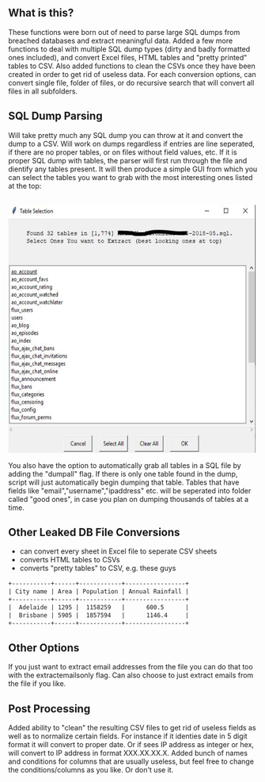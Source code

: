What is this?
-------------
These functions were born out of need to parse large SQL dumps from breached databases and extract meaningful data. Added a few more functions to deal with multiple SQL dump types (dirty and badly formatted ones included), and convert Excel files, HTML tables and "pretty printed" tables to CSV. Also added functions to clean the CSVs once they have been created in order to get rid of useless data.
For each conversion options, can convert single file, folder of files, or do recursive search that will convert all files in all subfolders.

SQL Dump Parsing
-------------
Will take pretty much any SQL dump you can throw at it and convert the dump to a CSV. Will work on dumps regardless if entries are line seperated, if there are no proper tables, or on files without field values, etc.
If it is proper SQL dump with tables, the parser will first run through the file and dientify any tables present. It will then produce a simple GUI from which you can select the tables you want to grab with the most interesting ones listed at the top:
<pre><code> <br><img src="./window.JPG" width="500" height="500" /></code></pre>

<p>You also have the option to automatically grab all tables in a SQL file by adding the "dumpall" flag. If there is only one table found in the dump, script will just automatically begin dumping that table. 
Tables that have fields like "email","username","ipaddress" etc. will be seperated into folder called "good ones", in case you plan on dumping thousands of tables at a time.

Other Leaked DB File Conversions
-------------
* can convert every sheet in Excel file to seperate CSV sheets
* converts HTML tables to CSVs
* converts "pretty tables" to CSV, e.g. these guys
```
+-----------+------+------------+-----------------+
| City name | Area | Population | Annual Rainfall |
+-----------+------+------------+-----------------+
|  Adelaide | 1295 |  1158259   |      600.5      |
|  Brisbane | 5905 |  1857594   |      1146.4     |
+-----------+------+------------+-----------------+
```

Other Options
-------------
If you just want to extract email addresses from the file you can do that too with the extractemailsonly flag.
Can also choose to just extract emails from the file if you like.

Post Processing
-------------
Added ability to "clean" the resulting CSV files to get rid of useless fields as well as to normalize certain fields. For instance if it identies date in 5 digit format it will convert to proper date. Or if sees IP address as integer or hex, will convert to IP address in format XXX.XX.XX.X.
Added bunch of names and conditions for columns that are usually useless, but feel free to change the conditions/columns as you like. Or don't use it.

